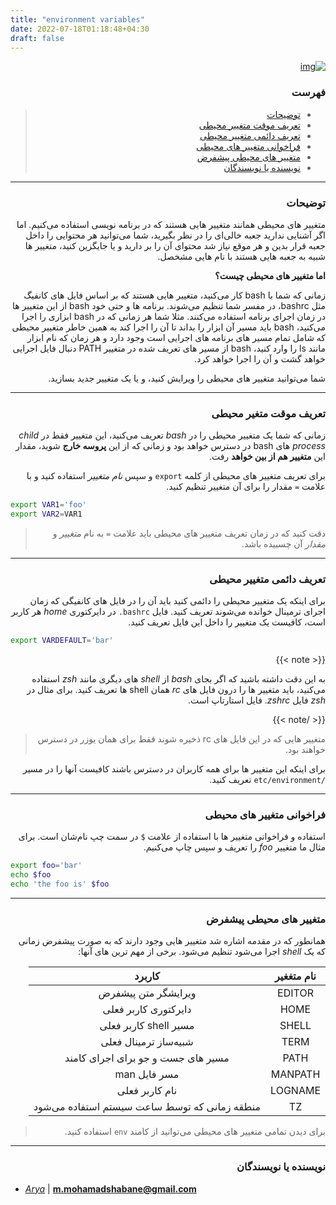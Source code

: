 ```yaml
---
title: "environment variables"
date: 2022-07-18T01:18:48+04:30
draft: false
---
```

<div dir='rtl'>

[![img](https://user-images.githubusercontent.com/51704066/182064196-004d11d5-0228-487c-8d1b-6f1a61b75c9d.jpg)](https://user-images.githubusercontent.com/51704066/182064196-004d11d5-0228-487c-8d1b-6f1a61b75c9d.jpg)


### فهرست
> - [توضیحات](#توضیحات)
> - [تعریف موقت متغییر محیطی](#تعریف-موقت-متغیر-محیطی)
> - [تعریف دائمی متغییر محیطی](#تعریف-دائمی-متغییر-محیطی)
> - [فراخوانی متغییر های محیطی](#فراخوانی-متغییر-های-محیطی)
> - [ متغییر های محیطی پیشفرض](#متغییر-های-محیطی-پیشفرض)
> - [نویسنده یا نویسندگان](#نویسنده-یا-نویسندگان)

---
### توضیحات

متغییر های محیطی همانند متغییر هایی هستند که در برنامه نویسی استفاده می‌کنیم.
اما اگر آشنایی ندارید جعبه‌ خالی‌ای را در نظر بگیرید، شما می‌توانید هر محتوایی را داخل جعبه قرار بدین و هر موقع نیاز شد محتوای آن را بر دارید 
و یا جایگزین کنید، متغییر ها شبیه به جعبه هایی هستند با نام هایی مشخصل.

**اما متغییر های محیطی چیست؟** 

زمانی که شما با bash کار می‌کنید، متغییر هایی هستند که بر اساس فایل های کانفیگ مثل bashrc، در مفسر شما تنظیم می‌شوند.
برنامه ها و حتی خود bash از این متغییر ها در زمان اجرای برنامه استفاده می‌کنند. 
مثلا شما هر زمانی که در bash ابزاری را اجرا می‌کنید، bash باید مسیر آن ابزار را بداند تا آن را اجرا کند به همین خاطر متغییر محیطی که شامل
تمام مسیر های برنامه های اجرایی است وجود دارد و هر زمان که نام ابزار مانند ls را وارد کنید، bash از مسیر های تعریف شده در متغییر PATH
دنبال فایل اجرایی خواهد گشت و آن را اجرا خواهد کرد.

شما می‌توانید متغییر های محیطی را ویرایش کنید، و یا یک متغییر جدید بسازید.

---

###  تعریف موقت متغیر محیطی

زمانی که شما یک متغییر محیطی را در _bash_ تعریف می‌کنید، این متغییر فقط در _child process_ های bash در دسترس خواهد بود و زمانی
که از این **پروسه خارج** شوید، مقدار این **متغییر هم از بین خواهد** رفت.

برای تعریف متغییر های محیطی از کلمه `export` و سپس _نام متغییر_ استفاده کنید و با علامت `=` مقدار را برای آن متغییر تنظیم کنید.

<div dir='ltr'>

```bash
export VAR1='foo'
export VAR2=VAR1
```
</div>

> دقت کنید که در زمان تعریف متغییر های محیطی باید علامت `=` به نام _متغییر_ و _مقدار_ آن چسبیده باشد.

---

### تعریف دائمی متغییر محیطی

برای اینکه یک متغییر محیطی را دائمی کنید باید آن را در فایل های کانفیگی که زمان اجرای ترمینال خوانده می‌شوند تعریف کنید.
فایل `bashrc.` در دایرکتوری _home_ هر کاربر است، کافیست یک متغییر را داخل این فایل تعریف کنید.
<div dir='ltr'>

```bash
export VARDEFAULT='bar'
```
</div>

{{< note >}}

به این دقت داشته باشید که اگر بجای _bash_ از _shell_ های دیگری مانند _zsh_ استفاده می‌کنید، باید متغییر ها را درون فایل های _rc_ 
همان shell
ها تعریف کنید. برای مثال در _zsh_ فایل _zshrc_. فایل استارتاپ است.

{{< /note >}}


> متغییر هایی که در این فایل های
> rc
> ذخیره شوند فقط برای همان یوزر در دسترس خواهند بود.

برای اینکه این متغییر ها برای همه کاربران در دسترس باشند کافیست آنها را در مسیر
`/etc/environment`
تعریف کنید.

---

### فراخوانی متغییر های محیطی

استفاده و فراخوانی متغییر ها با استفاده از علامت `$` در سمت چپ نام‌شان است. برای مثال ما متغییر _foo_ را تعریف
و سپس چاپ می‌کنیم.
<div dir='ltr'>

```bash
export foo='bar'
echo $foo
echo 'the foo is' $foo
```
</div>

---

### متغییر های محیطی پیشفرض

همانطور که در مقدمه اشاره شد متغییر هایی وجود دارند که به صورت پیشفرض زمانی که یک _shell_ اجرا می‌شود تنظیم می‌شود. برخی از مهم
ترین های آنها:


|نام متغغیر|کاربرد|
|:----------:|:--------------------------------------------:|
|EDITOR | ویرایشگر متن پیشفرض |
|HOME | دایرکتوری کاربر فعلی |
|SHELL | مسیر shell کاربر فعلی|
|TERM | شبیه‌ساز ترمینال فعلی |
|PATH | مسیر های جست و جو برای اجرای کامند |
|MANPATH | مسر فایل man |
|LOGNAME | نام کاربر فعلی |
|TZ | منطقه زمانی که توسط ساعت سیستم استفاده می‌شود |

> برای دیدن تمامی متغییر های محیطی می‌توانید از کامند `env` استفاده کنید.

---
### نویسنده یا نویسندگان

</div>

- *[Arya](https://github.com/shabane)* | **<m.mohamadshabane@gmail.com>**


